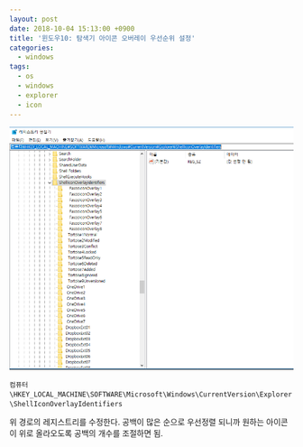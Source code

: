 ```yaml
---
layout: post
date: 2018-10-04 15:13:00 +0900
title: '윈도우10: 탐색기 아이콘 오버레이 우선순위 설정'
categories:
  - windows
tags:
  - os
  - windows
  - explorer
  - icon
---
```


![](/images/icon-overlay-order.png)

`컴퓨터\HKEY_LOCAL_MACHINE\SOFTWARE\Microsoft\Windows\CurrentVersion\Explorer\ShellIconOverlayIdentifiers`

위 경로의 레지스트리를 수정한다.
공백이 많은 순으로 우선정렬 되니까 원하는 아이콘이 위로 올라오도록 공백의 개수를 조절하면 됨.
